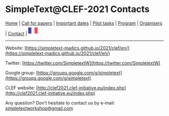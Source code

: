 
# SimpleText@CLEF-2021 Contacts

[Home](https://simpletext-madics.github.io/2021/clef/en) | [Call for papers](https://simpletext-madics.github.io/2021/celf/en/CFP) | [Important dates](https://simpletext-madics.github.io/2021/clef/en/dates) | [Pilot tasks](https://simpletext-madics.github.io/2021/clef/en/tasks) | [Program](https://simpletext-madics.github.io/2021/clef/en/program) | [Organisers](https://simpletext-madics.github.io/2021/clef/en/organisers) | [Contact](https://simpletext-madics.github.io/2021/clef/en/contact) | [<img src="../FR.png" width="30">](https://simpletext-madics.github.io/2021/clef/fr/contacts)

---

Website: [https://simpletext-madics.github.io/2021/clef/en/](https://simpletext-madics.github.io/2021/clef/en/)

Twitter: [https://twitter.com/SimpletextW](https://twitter.com/SimpletextW)

Google group: [https://groups.google.com/g/simpletext](https://groups.google.com/g/simpletext)

CLEF website: [http://clef2021.clef-initiative.eu/index.php](http://clef2021.clef-initiative.eu/index.php)
 
Any question? Don’t hesitate to contact us by e-mail: [simpletextworkshop@gmail.com](mailto:simpletextworkshop@gmail.com)
